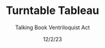 ---
title: Turntable Tableau
subtitle: Talking Book Ventriloquist Act
date: 12/2/23
thumbnail: turntabletableau.jpg
related: []
category: ['soundworks', 'perfomances']
---